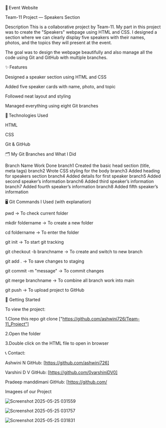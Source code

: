 🏅 Event Website

Team-11 Project — Speakers Section

Description
This is a collaborative project by Team-11. My part in this project was to create the "Speakers" webpage using HTML and CSS. 
I designed a section where we can clearly display five speakers with their names, photos, and the topics they will present at the event.

The goal was to design the webpage beautifully and also manage all the code using Git and GitHub with multiple branches.

✨ Features

Designed a speaker section using HTML and CSS

Added five speaker cards with name, photo, and topic

Followed neat layout and styling

Managed everything using eight Git branches

🧰 Technologies Used

HTML

CSS

Git & GitHub

🗂️ My Git Branches and What I Did

Branch Name	Work Done
branch1	Created the basic head section (title, meta tags)
branch2	Wrote CSS styling for the body
branch3	Added heading for speakers section
branch4	Added details for first speaker
branch5	Added second speaker’s information
branch6	Added third speaker’s information
branch7	Added fourth speaker’s information
branch8	Added fifth speaker’s information

🖥️ Git Commands I Used (with explanation)

pwd → To check current folder

mkdir foldername → To create a new folder

cd foldername → To enter the folder

git init → To start git tracking

git checkout -b branchname → To create and switch to new branch

git add . → To save changes to staging

git commit -m "message" → To commit changes

git merge branchname → To combine all branch work into main

git push → To upload project to GitHub

📌 Getting Started

To view the project:

1.Clone this repo
git clone ["https://github.com/ashwini726/Team-11_Project"]

2.Open the folder

3.Double click on the HTML file to open in browser

📞 Contact:

Ashwini N
GitHub: [https://github.com/ashwini726]

Varshini D V
GitHub: [https://github.com/0varshiniDV0]

Pradeep manddimani
GitHub: [https://github.com/

Imagees of our Project


![Screenshot 2025-05-25 031559](https://github.com/user-attachments/assets/04cf5368-ae6d-452f-a614-fb880ea16f7d)

![Screenshot 2025-05-25 031757](https://github.com/user-attachments/assets/1b20df0f-324e-442d-afc8-084fe75c2778)

![Screenshot 2025-05-25 031831](https://github.com/user-attachments/assets/a1ea206d-623c-44b4-ba88-39d12701e1bc)



